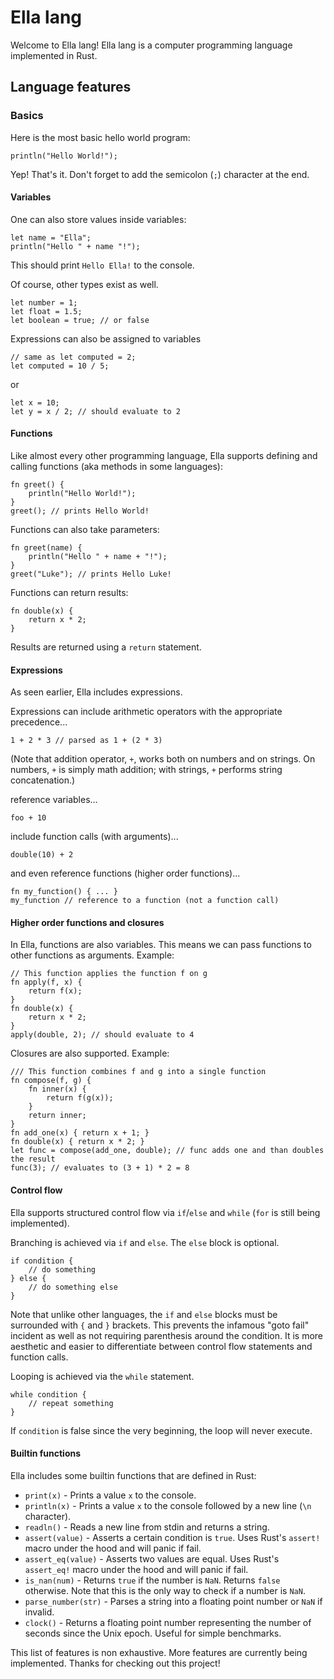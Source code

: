 # Ella lang

Welcome to Ella lang! Ella lang is a computer programming language implemented in Rust.

## Language features

### Basics

Here is the most basic hello world program:
```
println("Hello World!");
```
Yep! That's it. Don't forget to add the semicolon (`;`) character at the end.

#### Variables

One can also store values inside variables:
```
let name = "Ella";
println("Hello " + name "!");
```
This should print `Hello Ella!` to the console.

Of course, other types exist as well.
```
let number = 1;
let float = 1.5;
let boolean = true; // or false
```

Expressions can also be assigned to variables
```
// same as let computed = 2;
let computed = 10 / 5;
```
or
```
let x = 10;
let y = x / 2; // should evaluate to 2
```

#### Functions

Like almost every other programming language, Ella supports defining and calling functions (aka methods in some languages):
```
fn greet() {
    println("Hello World!");
}
greet(); // prints Hello World!
```
Functions can also take parameters:
```
fn greet(name) {
    println("Hello " + name + "!");
}
greet("Luke"); // prints Hello Luke!
```
Functions can return results:
```
fn double(x) {
    return x * 2;
}
```
Results are returned using a `return` statement.

#### Expressions

As seen earlier, Ella includes expressions.

Expressions can include arithmetic operators with the appropriate precedence...
```
1 + 2 * 3 // parsed as 1 + (2 * 3)
```
(Note that addition operator, `+`, works both on numbers and on strings. On numbers, `+` is simply math addition; with strings, `+` performs string concatenation.)

reference variables...
```
foo + 10
```
include function calls (with arguments)...
```
double(10) + 2
```
and even reference functions (higher order functions)...
```
fn my_function() { ... }
my_function // reference to a function (not a function call)
```

#### Higher order functions and closures

In Ella, functions are also variables. This means we can pass functions to other functions as arguments. Example:
```
// This function applies the function f on g
fn apply(f, x) {
    return f(x);
}
fn double(x) {
    return x * 2;
}
apply(double, 2); // should evaluate to 4
```

Closures are also supported. Example:
```
/// This function combines f and g into a single function
fn compose(f, g) {
    fn inner(x) {
        return f(g(x));
    }
    return inner;
}
fn add_one(x) { return x + 1; }
fn double(x) { return x * 2; }
let func = compose(add_one, double); // func adds one and than doubles the result
func(3); // evaluates to (3 + 1) * 2 = 8
```

#### Control flow

Ella supports structured control flow via `if`/`else` and `while` (`for` is still being implemented).

Branching is achieved via `if` and `else`. The `else` block is optional.
```
if condition {
    // do something
} else {
    // do something else
}
```
Note that unlike other languages, the `if` and `else` blocks must be surrounded with `{` and `}` brackets. This prevents the infamous "goto fail" incident as well as not requiring parenthesis around the condition. It is more aesthetic and easier to differentiate between control flow statements and function calls.

Looping is achieved via the `while` statement.
```
while condition {
    // repeat something
}
```
If `condition` is false since the very beginning, the loop will never execute.

#### Builtin functions

Ella includes some builtin functions that are defined in Rust:

* `print(x)` - Prints a value `x` to the console.
* `println(x)` - Prints a value `x` to the console followed by a new line (`\n` character).
* `readln()` - Reads a new line from stdin and returns a string.
* `assert(value)` - Asserts a certain condition is `true`. Uses Rust's `assert!` macro under the hood and will panic if fail.
* `assert_eq(value)` - Asserts two values are equal. Uses Rust's `assert_eq!` macro under the hood and will panic if fail.
* `is_nan(num)` - Returns `true` if the number is `NaN`. Returns `false` otherwise. Note that this is the only way to check if a number is `NaN`.
* `parse_number(str)` - Parses a string into a floating point number or `NaN` if invalid.
* `clock()` - Returns a floating point number representing the number of seconds since the Unix epoch. Useful for simple benchmarks.

This list of features is non exhaustive. More features are currently being implemented. Thanks for checking out this project!
